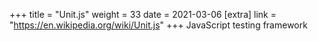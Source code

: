 +++
title = "Unit.js"
weight = 33
date = 2021-03-06
[extra]
link = "https://en.wikipedia.org/wiki/Unit.js"
+++
JavaScript testing framework

